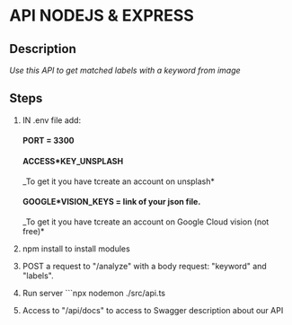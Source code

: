 # API NODEJS & EXPRESS

## Description

_Use this API to get matched labels with a keyword from image_

## Steps

1. IN .env file add:

   #### PORT = 3300

   #### ACCESS\*KEY_UNSPLASH

   \_To get it you have tcreate an account on unsplash\*

   #### GOOGLE\*VISION_KEYS = link of your json file.

   \_To get it you have tcreate an account on Google Cloud vision (not free)\*

2. npm install to install modules
3. POST a request to "/analyze" with a body request: "keyword" and "labels".
4. Run server ```npx nodemon ./src/api.ts
5. Access to "/api/docs" to access to Swagger description about our API
